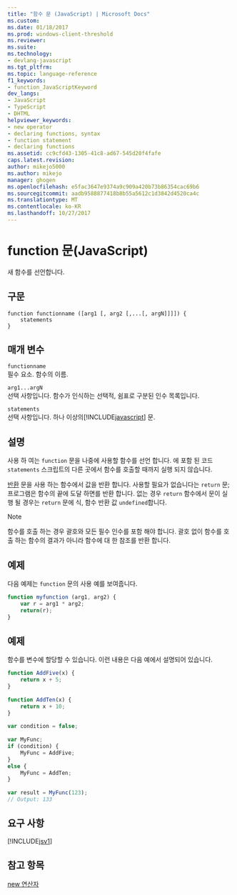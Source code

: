 ```yaml
---
title: "함수 문 (JavaScript) | Microsoft Docs"
ms.custom: 
ms.date: 01/18/2017
ms.prod: windows-client-threshold
ms.reviewer: 
ms.suite: 
ms.technology:
- devlang-javascript
ms.tgt_pltfrm: 
ms.topic: language-reference
f1_keywords:
- function_JavaScriptKeyword
dev_langs:
- JavaScript
- TypeScript
- DHTML
helpviewer_keywords:
- new operator
- declaring functions, syntax
- function statement
- declaring functions
ms.assetid: cc9cfd43-1305-41c8-ad67-545d20f4fafe
caps.latest.revision: 
author: mikejo5000
ms.author: mikejo
manager: ghogen
ms.openlocfilehash: e5fac3647e9374a9c909a420b73b86354cac69b6
ms.sourcegitcommit: aadb9588877418b8b55a5612c1d3842d4520ca4c
ms.translationtype: MT
ms.contentlocale: ko-KR
ms.lasthandoff: 10/27/2017
---
```

# <a name="function-statement-javascript"></a>function 문(JavaScript)
새 함수를 선언합니다.  
  
## <a name="syntax"></a>구문  
  
```  
function functionname ([arg1 [, arg2 [,...[, argN]]]]) {  
    statements  
}   
```  
  
## <a name="parameters"></a>매개 변수  
 `functionname`  
 필수 요소. 함수의 이름.  
  
 `arg1...argN`  
 선택 사항입니다. 함수가 인식하는 선택적, 쉼표로 구분된 인수 목록입니다.  
  
 `statements`  
 선택 사항입니다. 하나 이상의[!INCLUDE[javascript](../../javascript/includes/javascript-md.md)] 문.  
  
## <a name="remarks"></a>설명  
 사용 하 여는 `function` 문을 나중에 사용할 함수를 선언 합니다. 에 포함 된 코드 `statements` 스크립트의 다른 곳에서 함수를 호출할 때까지 실행 되지 않습니다.  
  
 [반환](../../javascript/reference/return-statement-javascript.md) 문을 사용 하는 함수에서 값을 반환 합니다. 사용할 필요가 없습니다는 `return` 문; 프로그램은 함수의 끝에 도달 하면를 반환 합니다. 없는 경우 `return` 함수에서 문이 실행 될 경우는 `return` 문에 식, 함수 반환 값 `undefined`합니다.  
  
> [!NOTE]
>  함수를 호출 하는 경우 괄호와 모든 필수 인수를 포함 해야 합니다. 괄호 없이 함수를 호출 하는 함수의 결과가 아니라 함수에 대 한 참조를 반환 합니다.  
  
## <a name="example"></a>예제  
 다음 예제는 `function` 문의 사용 예를 보여줍니다.  
  
```JavaScript  
function myfunction (arg1, arg2) {  
    var r = arg1 * arg2;  
    return(r);  
}  
```  
  
## <a name="example"></a>예제  
 함수를 변수에 할당할 수 있습니다. 이런 내용은 다음 예에서 설명되어 있습니다.  
  
```JavaScript  
function AddFive(x) {  
    return x + 5;  
}  
  
function AddTen(x) {  
    return x + 10;  
}  
  
var condition = false;  
  
var MyFunc;  
if (condition) {  
    MyFunc = AddFive;  
}  
else {  
    MyFunc = AddTen;  
}  
  
var result = MyFunc(123);  
// Output: 133  
```  
  
## <a name="requirements"></a>요구 사항  
 [!INCLUDE[jsv1](../../javascript/misc/includes/jsv1-md.md)]  
  
## <a name="see-also"></a>참고 항목  
 [new 연산자](../../javascript/reference/new-operator-decrementjavascript.md)